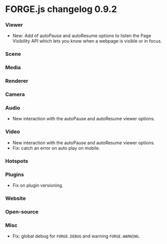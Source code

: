 # FORGE.js changelog 0.9.2

### Viewer

- New: Add of autoPause and autoResume options to listen the Page Visibility API which lets you know when a webpage is visible or in focus.

### Scene


### Media


### Renderer


### Camera


### Audio

- New interaction with the autoPause and autoResume viewer options.

### Video

- New interaction with the autoPause and autoResume viewer options.
- Fix: catch an error on auto play on mobile.

### Hotspots


### Plugins

- Fix on plugin versioning.

### Website


### Open-source


### Misc

- Fix: global debug for `FORGE.DEBUG` and warning `FORGE.WARNING`.
